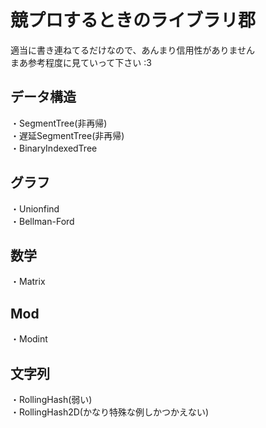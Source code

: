 # 競プロするときのライブラリ郡

適当に書き連ねてるだけなので、あんまり信用性がありません  
まあ参考程度に見ていって下さい :3  

## データ構造
・SegmentTree(非再帰)  
・遅延SegmentTree(非再帰)  
・BinaryIndexedTree  
## グラフ
・Unionfind  
・Bellman-Ford  
## 数学
・Matrix  
## Mod
・Modint  
## 文字列
・RollingHash(弱い)  
・RollingHash2D(かなり特殊な例しかつかえない)  


